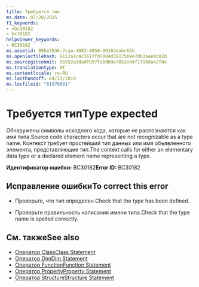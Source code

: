 ```yaml
---
title: Требуется тип
ms.date: 07/20/2015
f1_keywords:
- vbc30182
- bc30182
helpviewer_keywords:
- BC30182
ms.assetid: 896e3936-7caa-4083-8058-9018ddabc65b
ms.openlocfilehash: 6112a1c4c3617fd7004d38175b9e7db3aae0c02d
ms.sourcegitcommit: 9b552addadfb57fab0b9e7852ed4f1f1b8a42f8e
ms.translationtype: HT
ms.contentlocale: ru-RU
ms.lasthandoff: 04/23/2019
ms.locfileid: "61976681"
---
```

# <a name="type-expected"></a><span data-ttu-id="dc078-102">Требуется тип</span><span class="sxs-lookup"><span data-stu-id="dc078-102">Type expected</span></span>
<span data-ttu-id="dc078-103">Обнаружены символы исходного кода, которые не распознаются как имя типа.</span><span class="sxs-lookup"><span data-stu-id="dc078-103">Source code characters occur that are not recognizable as a type name.</span></span> <span data-ttu-id="dc078-104">Контекст требует простейший тип данных или имя объявленного элемента, представляющее тип.</span><span class="sxs-lookup"><span data-stu-id="dc078-104">The context calls for either an elementary data type or a declared element name representing a type.</span></span>  
  
 <span data-ttu-id="dc078-105">**Идентификатор ошибки:** BC30182</span><span class="sxs-lookup"><span data-stu-id="dc078-105">**Error ID:** BC30182</span></span>  
  
## <a name="to-correct-this-error"></a><span data-ttu-id="dc078-106">Исправление ошибки</span><span class="sxs-lookup"><span data-stu-id="dc078-106">To correct this error</span></span>  
  
- <span data-ttu-id="dc078-107">Проверьте, что тип определен.</span><span class="sxs-lookup"><span data-stu-id="dc078-107">Check that the type has been defined.</span></span>  
  
- <span data-ttu-id="dc078-108">Проверьте правильность написания имени типа.</span><span class="sxs-lookup"><span data-stu-id="dc078-108">Check that the type name is spelled correctly.</span></span>  
  
## <a name="see-also"></a><span data-ttu-id="dc078-109">См. также</span><span class="sxs-lookup"><span data-stu-id="dc078-109">See also</span></span>

- [<span data-ttu-id="dc078-110">Оператор Class</span><span class="sxs-lookup"><span data-stu-id="dc078-110">Class Statement</span></span>](../../visual-basic/language-reference/statements/class-statement.md)
- [<span data-ttu-id="dc078-111">Оператор Dim</span><span class="sxs-lookup"><span data-stu-id="dc078-111">Dim Statement</span></span>](../../visual-basic/language-reference/statements/dim-statement.md)
- [<span data-ttu-id="dc078-112">Оператор Function</span><span class="sxs-lookup"><span data-stu-id="dc078-112">Function Statement</span></span>](../../visual-basic/language-reference/statements/function-statement.md)
- [<span data-ttu-id="dc078-113">Оператор Property</span><span class="sxs-lookup"><span data-stu-id="dc078-113">Property Statement</span></span>](../../visual-basic/language-reference/statements/property-statement.md)
- [<span data-ttu-id="dc078-114">Оператор Structure</span><span class="sxs-lookup"><span data-stu-id="dc078-114">Structure Statement</span></span>](../../visual-basic/language-reference/statements/structure-statement.md)
